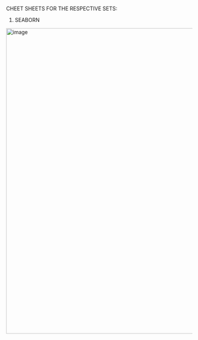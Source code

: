 CHEET SHEETS FOR THE RESPECTIVE SETS:
1. <h>SEABORN</h>
<img width="828" alt="image" src="https://user-images.githubusercontent.com/111722880/189518542-f79a58b3-035d-4ece-b05d-c08b484ed22d.png">
